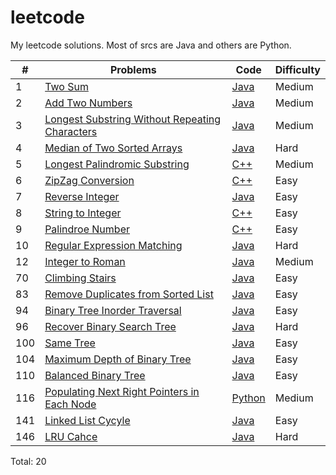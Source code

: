 leetcode
==========
My leetcode solutions. Most of srcs are Java and others are Python.


|#  |Problems | Code|Difficulty|
|---|---------|-----|----------|
|1  |[Two Sum](https://leetcode.com/problems/two-sum/)|[Java](Code/TwoSum/Solution.java)|Medium|
|2  |[Add Two Numbers](https://leetcode.com/problems/add-two-numbers)|[Java](Code/AddTwoNumbers/Solution.java)|Medium|
|3  |[Longest Substring Without Repeating Characters](https://leetcode.com/problems/longest-substring-without-repeating-characters/)|[Java](Code/LongestSubStringWithoutRepeatingCharacters/Solution.java)|Medium|
|4  |[Median of Two Sorted Arrays](https://leetcode.com/problems/median-of-two-sorted-arrays/)|[Java](Code/MedianOfTwoSortedArrays/Solution.java)|Hard|
|5  |[Longest Palindromic Substring](https://leetcode.com/problems/longest-palindromic-substring/)|[C++](Code/LongestPalindromicSubstring.cpp)|Medium|
|6  |[ZipZag Conversion](https://leetcode.com/problems/zigzag-conversion/)|[C++](Code/ZipZag.cpp)|Easy
|7  |[Reverse Integer](https://leetcode.com/problems/reverse-integer/)|[Java](Code/ReverseInteger/Solution.java)|Easy
|8  |[String to Integer](https://leetcode.com/problems/string-to-integer-atoi/)|[C++](Code/atoi.cpp)|Easy
|9  |[Palindroe Number](https://leetcode.com/problems/palindrome-number/)|[C++](Code/PalindromeNumber.cpp)|Easy
|10 |[Regular Expression Matching](https://leetcode.com/problems/regular-expression-matching/)|[Java](Code/RegularExpressionMatching/Solution.java)|Hard|
|12 |[Integer to Roman](https://leetcode.com/problems/integer-to-roman/)|[Java](Code/IntToRoman/Solution.java)|Medium
|70 |[Climbing Stairs](https://oj.leetcode.com/problems/climbing-stairs/)|[Java](Code/ClimbingStairs/Solution.java)|Easy|
|83 |[Remove Duplicates from Sorted List](https://oj.leetcode.com/problems/remove-duplicates-from-sorted-list/)|[Java](Code/RemoveDuplicatesfromSortedList/Solution.java)|Easy|
|94 |[Binary Tree Inorder Traversal](https://oj.leetcode.com/problems/binary-tree-inorder-traversal/)|[Java](Code/BinaryTreeInorderTraversal/Solution.java)|Easy|
|96 |[Recover Binary Search Tree](https://oj.leetcode.com/problems/recover-binary-search-tree/)|[Java](Code/RecoverBST/Solution.java)|Hard|
|100|[Same Tree](https://oj.leetcode.com/problems/same-tree/)|[Java](Code/SameTree/Solution.java)|Easy|
|104|[Maximum Depth of Binary Tree](https://oj.leetcode.com/problems/maximum-depth-of-binary-tree/)|[Java](Code/MaximumDepthofBinaryTree/Solution.java)|Easy|
|110|[Balanced Binary Tree](https://oj.leetcode.com/problems/balanced-binary-tree/)|[Java](Code/BalancedBinaryTree/Solution.java)|Easy|
|116|[Populating Next Right Pointers in Each Node](https://oj.leetcode.com/problems/populating-next-right-pointers-in-each-node/)|[Python](Code/PopulatigNextRightPointers.py)|Medium|
|141|[Linked List Cycyle](https://oj.leetcode.com/problems/linked-list-cycle/)|[Java](Code/LinkedListCycle/Solution.java)|Easy|
|146|[LRU Cahce](https://oj.leetcode.com/problems/lru-cache/)|[Java](Code/LRUCache/LRUCache.java)|Hard|

Total: 20
